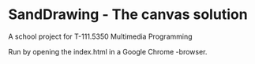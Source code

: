 SandDrawing - The canvas solution
===============================
A school project for T-111.5350 Multimedia Programming

Run by opening the index.html in a Google Chrome -browser.
